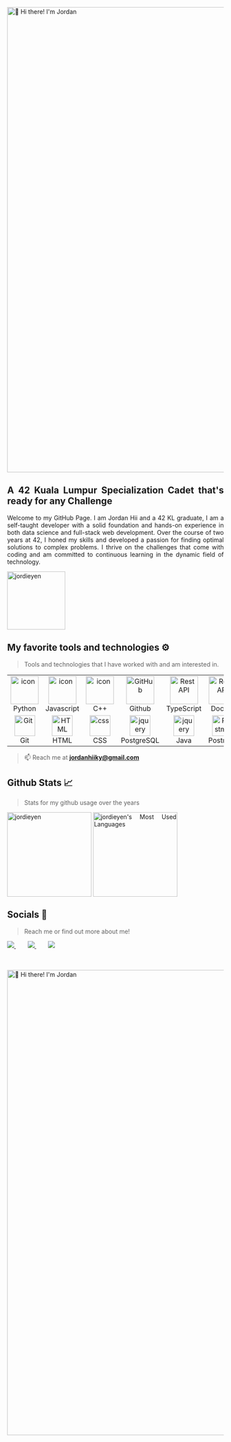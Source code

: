 <img src="https://media.giphy.com/media/2SJDdYXcFi4WnD2HIr/giphy.gif" alt="👋 Hi there! I'm Jordan" title="👋 Hi there! I'm Jordan" width="1080"/>
<div align="justify">

## A 42 Kuala Lumpur Specialization Cadet that's ready for any Challenge

<p></p>
<p align="justify">
Welcome to my GitHub Page. I am Jordan Hii and a 42 KL graduate, I am a self-taught developer with a solid foundation and hands-on experience in both data science and full-stack web development. Over the course of two years at 42, I honed my skills and developed a passion for finding optimal solutions to complex problems. I thrive on the challenges that come with coding and am committed to continuous learning in the dynamic field of technology.
</p>

<p align="left"> <img src="https://komarev.com/ghpvc/?username=jordieyen&label=Profile%20views&color=0e75b6&style=flat" alt="jordieyen" width="135"/> </p>

## My favorite tools and technologies ⚙️

> Tools and technologies that I have worked with and am interested in.

<table margin-left="20">
  <tr>
    <td align="center" width="96">
      <a href="#macropower-tech">
        <img src="https://techstack-generator.vercel.app/python-icon.svg" alt="icon" width="65" height="65" />
      </a>
      <br>Python
    </td>
    <td align="center" width="96">
        <img src="https://techstack-generator.vercel.app/js-icon.svg" alt="icon" width="65" height="65" />
      <br>Javascript
    </td>
    <td align="center" width="96">
        <img src="https://techstack-generator.vercel.app/cpp-icon.svg" alt="icon" width="65" height="65" />
      <br>C++
    </td>
       <td align="center" width="96">
        <img src="https://techstack-generator.vercel.app/github-icon.svg" width="65" height="65" alt="GitHub" />
      <br>Github
    </td>
          <td align="center" width="96">
        <img src="https://techstack-generator.vercel.app/ts-icon.svg" width="65" height="65" alt="Rest API" />
      <br>TypeScript
    </td>
          <td align="center" width="96">
        <img src="https://techstack-generator.vercel.app/docker-icon.svg" width="65" height="65" alt="Rest API" />
      <br>Docker
    </td>
    <td align="center" width="96">
        <img src="https://techstack-generator.vercel.app/nginx-icon.svg" alt="icon" width="50" height="50" />
      <br>Nginx
    </td>
  </tr>
  <tr>
    <td align="center" width="96">
        <img src="https://skillicons.dev/icons?i=git" width="48" height="48" alt="Git" />
      <br>Git
    </td>
    <td align="center"  width="96">
        <img src="https://skillicons.dev/icons?i=html" width="48" height="48" alt="HTML" />
      <br>HTML
    </td>
    <td align="center" width="96">
        <img src="https://skillicons.dev/icons?i=css" width="48" height="48" alt="css" />
      <br>CSS
    </td>
        <td align="center" width="96">
        <img src="https://skillicons.dev/icons?i=postgres" width="48" height="48" alt="jquery" />
      <br>PostgreSQL
    </td>
    </td>
        <td align="center" width="96">
        <img src="https://techstack-generator.vercel.app/java-icon.svg" width="48" height="48" alt="jquery" />
      <br>Java
    </td>
        <td align="center" width="96">
        <img src="https://skillicons.dev/icons?i=postman" width="48" height="48" alt="Postman" />
      <br>Postman
    </td>
            <td align="center" width="96">
        <img src="https://skillicons.dev/icons?i=linux" width="48" height="48" alt="Linux" />
      <br>Linux
    </td>
  </tr>
 <tr>
 </tr>
</table>

> 📫 Reach me at **jordanhiiky@gmail.com**

## Github Stats 📈
> Stats for my github usage over the years

 <p>
   <img align="center" src="https://github-readme-stats.vercel.app/api?username=jordieyen&show_icons=true&locale=en&hide_border=true&theme=dracula" height="196" alt="jordieyen" />
   <img align="center" src="https://github-readme-stats.vercel.app/api/top-langs?username=jordieyen&hide_border=true&show_icons=truecount_private=true&layout=compact&theme=dracula" height="196" alt="jordieyen's Most Used Languages"/>
 </p>

## Socials 👤

> Reach me or find out more about me!

<a href="mailto:jordanhiiky@gmail.com">
<img src="https://img.shields.io/badge/Gmail-D14836?style=for-the-badge&logo=gmail&logoColor=white">
</a>
 &nbsp;&nbsp;&nbsp;&nbsp;&nbsp;&nbsp;
<a href="https://www.instagram.com/jrdn.yen/">
<img src="https://img.shields.io/badge/Instagram-%23E4405F.svg?style=for-the-badge&logo=Instagram&logoColor=white">
</a>
&nbsp;&nbsp;&nbsp;&nbsp;&nbsp;&nbsp;
<a href="https://www.linkedin.com/in/jordanhii/">
<img src="https://img.shields.io/badge/Linkedin-%231DA1F2.svg?style=for-the-badge&logo=Linkedin&logoColor=white">
</a>


<br><br>
<img src="https://media.giphy.com/media/DuMFk3wJRpeDgCeDqp/giphy.gif" alt="👋 Hi there! I'm Jordan" title="👋 Hi there! I'm Jordan" width="1080"/>
